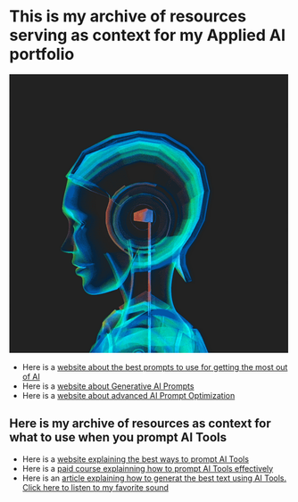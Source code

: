 # This is my archive of resources serving as context for my Applied AI portfolio
![Alt text for your GIF](https://raw.githubusercontent.com/afarr11/context-streams-for-applied-ai/main/ai-humanoid-dace-spinning-vtwfyek9t4e3n076.gif)
- Here is a [website about the best prompts to use for getting the most out of AI](https://www.forbes.com/sites/lanceeliot/2024/05/09/the-best-prompt-engineering-techniques-for-getting-the-most-out-of-generative-ai/)
- Here is a [website about Generative AI Prompts](https://hatchworks.com/blog/gen-ai/generative-ai-prompt-guide/)
- Here is a [website about advanced AI Prompt Optimization](https://influencermarketinghub.com/ai-prompt-optimization/)

## Here is my archive of resources as context for what to use when you prompt AI Tools

- Here is a [website explaining the best ways to prompt AI Tools](https://mitsloanedtech.mit.edu/ai/basics/effective-prompts/)
- Here is a [paid course explainning how to prompt AI Tools effectively](https://www.udemy.com/course/ai-prompt-writing/?utm_source=bing&utm_medium=udemyads&utm_campaign=BG-Search_DSA_Beta_Prof_la.EN_cc.US&campaigntype=Search&portfolio=Bing&language=EN&product=Course&test=&audience=DSA&topic=&priority=Beta&utm_content=deal4584&utm_term=_._ag_1328212424496158_._ad__._kw_IT+en_._de_c_._dm__._pl__._ti_dat-2334812942136071%3Aloc-190_._li_90537_._pd__._&matchtype=b&msclkid=061758d3bad61d4984bc3e0e4c9b19bc&couponCode=NVD20PMUS)
- Here is an [article explaining how to generat the best text using AI Tools.](https://www.grammarly.com/a/ai?utm_source=bing&utm_medium=cpc&utm_campaign=627242192&utm_content=81363985442653&utm_term=ai&keywordid=81364178706676&targetid=kwd-81364178706676:loc-190&adgroup=1301822898314502&device=c&matchtype=p&network=o&extension=&clickid=e8d806eff5641c17533460320329fe47&&msclkid=e8d806eff5641c17533460320329fe47&utm_source=bing&utm_medium=cpc&utm_campaign=2023%20-%20Search%20-%20T1%20-%20United%20States%20-%20AI&utm_term=ai&utm_content=General%20-%20Artificial%20Intelligence&gclid=e8d806eff5641c17533460320329fe47&gclsrc=3p.ds)
[Click here to listen to my favorite sound](https://github.com/afarr11/context-streams-for-applied-ai/blob/main/weezer-riff-made-with-Voicemod.mp3)
